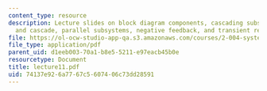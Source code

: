 ```yaml
---
content_type: resource
description: Lecture slides on block diagram components, cascading subsystems, loading
  and cascade, parallel subsystems, negative feedback, and transient response.
file: https://ol-ocw-studio-app-qa.s3.amazonaws.com/courses/2-004-systems-modeling-and-control-ii-fall-2007/74137e926a7767c5607406c73dd28591_lecture11.pdf
file_type: application/pdf
parent_uid: d1eeb003-70a1-b8e5-5211-e97eacb45b0e
resourcetype: Document
title: lecture11.pdf
uid: 74137e92-6a77-67c5-6074-06c73dd28591
---
```

